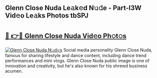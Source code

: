 ## Glenn Close Nuda Le𝚊k𝚎d N𝚞𝚍e - Part-l3W Vid𝚎o Le𝚊ks Photos tbSPJ

# <h2><a href="http://fbba7d.evod.top/?m=Glenn+Close+Nuda">🔗 👉🔴 Glenn Close Nuda Vid𝚎o Ph𝚘t𝚘s</a></h2>

[![Glenn Close Nuda N𝚞d𝚎s](https://i.imgur.com/8V9OHl7.gif)](http://fbba7d.evod.top/?m=Glenn+Close+Nuda)
Social media personality Glenn Close Nuda, famous for sharing lifestyle and dance content, including dance trend performances and mini vlogs. Glenn Close Nuda public image is one of innovation and creativity, but he's also known for his shrewd business acumen. 
